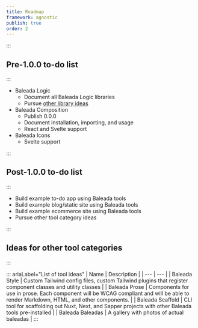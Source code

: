 ```yaml
---
title: Roadmap
framework: agnostic
publish: true
order: 2
---
```


:::
## Pre-1.0.0 to-do list
:::

- Baleada Logic
  - Document all Baleada Logic libraries
  - Pursue [other library ideas](https://www.notion.so/baleada/dea01fd9090a4bd5a8a96e84dfe6d004?v=aef7c1e8bc394535af81c8960678a13c)
- Baleada Composition
  - Publish 0.0.0
  - Document installation, importing, and usage
  - React and Svelte support
- Baleada Icons
  - Svelte support


:::
## Post-1.0.0 to-do list
:::

- Build example to-do app using Baleada tools
- Build example blog/static site using Baleada tools
- Build example ecommerce site using Baleada tools
- Pursue other tool category ideas


:::
## Ideas for other tool categories
:::

::: ariaLabel="List of tool ideas"
| Name | Description |
| --- | --- |
| Baleada Style | Custom Tailwind config files, custom Tailwind plugins that register component classes and utility classes |
| Baleada Prose | Components for use in prose. Each component will be WCAG compliant and will be able to render Markdown, HTML, and other components. |
| Baleada Scaffold | CLI tool for scaffolding out Nuxt, Next, and Sapper projects with other Baleada tools pre-installed |
| Baleada Baleadas | A gallery with photos of actual baleadas |
:::
